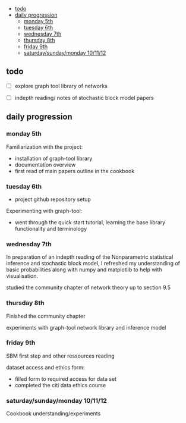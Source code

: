 - [todo](#todo)
- [daily progression](#daily-progression)
  - [monday 5th](#monday-5th)
  - [tuesday 6th](#tuesday-6th)
  - [wednesday 7th](#wednesday-7th)
  - [thursday 8th](#thursday-8th)
  - [friday 9th](#friday-9th)
  - [saturday/sunday/monday 10/11/12](#saturdaysundaymonday-101112)


## todo

- [ ] explore graph tool library of networks
- [ ] indepth reading/ notes of stochastic block model papers
  

## daily progression

### monday 5th 

Familiarization with the project:
- installation of graph-tool library
- documentation overview 
- first read of main papers outline in the cookbook 

### tuesday 6th 

- project github repository setup

Experimenting with graph-tool:
- went through the quick start tutorial, learning the base library functionality and terminology

### wednesday 7th 

In preparation of an indepth reading of the Nonparametric statistical inference and stochastic block model, I refreshed my understanding of basic probabilities along with numpy and matplotlib to help with visualisation.

studied the community chapter of network theory up to section 9.5

### thursday 8th 

Finished the community chapter

experiments with graph-tool network library and inference model

### friday 9th 

SBM first step and other ressources reading 

dataset access and ethics form:
- filled form to required access for data set
- completed the citi data ethics course

### saturday/sunday/monday 10/11/12

Cookbook understanding/experiments 

